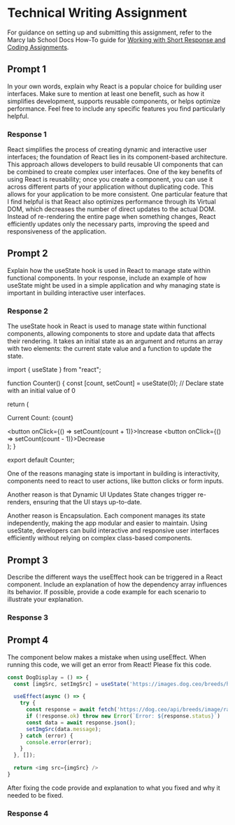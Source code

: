 # Technical Writing Assignment

For guidance on setting up and submitting this assignment, refer to the Marcy lab School Docs How-To guide for [Working with Short Response and Coding Assignments](https://marcylabschool.gitbook.io/marcy-lab-school-docs/fullstack-curriculum/how-tos/working-with-assignments#how-to-work-on-assignments).

## Prompt 1

In your own words, explain why React is a popular choice for building user interfaces. Make sure to mention at least one benefit, such as how it simplifies development, supports reusable components, or helps optimize performance. Feel free to include any specific features you find particularly helpful.

### Response 1

React simplifies the process of creating dynamic and interactive user interfaces; the foundation of React lies in its component-based architecture. This approach allows developers to build reusable UI components that can be combined to create complex user interfaces. One of the key benefits of using React is reusability; once you create a component, you can use it across different parts of your application without duplicating code. This allows for your application to be more consistent. One particular feature that I find helpful is that React also optimizes performance through its Virtual DOM, which decreases the number of direct updates to the actual DOM. Instead of re-rendering the entire page when something changes, React efficiently updates only the necessary parts, improving the speed and responsiveness of the application. 

## Prompt 2

Explain how the useState hook is used in React to manage state within functional components. In your response, include an example of how useState might be used in a simple application and why managing state is important in building interactive user interfaces.

### Response 2

The useState hook in React is used to manage state within functional components, allowing components to store and update data that affects their rendering. It takes an initial state as an argument and returns an array with two elements: the current state value and a function to update the state. 

import { useState } from "react";

function Counter() {
  const [count, setCount] = useState(0); // Declare state with an initial value of 0

  return (
    <div>
      <p>Current Count: {count}</p>
      <button onClick={() => setCount(count + 1)}>Increase</button>
      <button onClick={() => setCount(count - 1)}>Decrease</button>
    </div>
  );
}

export default Counter;

One of the reasons managing state is important in building is interactivity, components need to react to user actions, like button clicks or form inputs.

Another reason is that Dynamic UI Updates State changes trigger re-renders, ensuring that the UI stays up-to-date.

Another reason is Encapsulation. Each component manages its state independently, making the app modular and easier to maintain.
Using useState, developers can build interactive and responsive user interfaces efficiently without relying on complex class-based components.

## Prompt 3

Describe the different ways the useEffect hook can be triggered in a React component. Include an explanation of how the dependency array influences its behavior. If possible, provide a code example for each scenario to illustrate your explanation.

### Response 3

## Prompt 4

The component below makes a mistake when using useEffect. When running this code, we will get an error from React! Please fix this code.

```js
const DogDisplay = () => {
  const [imgSrc, setImgSrc] = useState('https://images.dog.ceo/breeds/hound-english/n02089973_612.jpg');

  useEffect(async () => {
    try {
      const response = await fetch('https://dog.ceo/api/breeds/image/random');
      if (!response.ok) throw new Error(`Error: ${response.status}`)
      const data = await response.json();
      setImgSrc(data.message);
    } catch (error) {
      console.error(error);
    }
  }, []);

  return <img src={imgSrc} />
}
```

After fixing the code provide and explanation to what you fixed and why it needed to be fixed.

### Response 4
